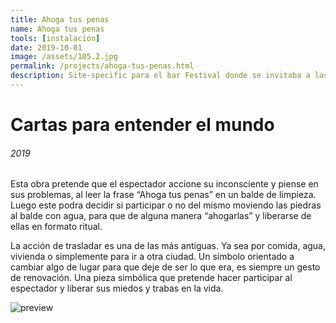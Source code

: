 ```yaml
---
title: Ahoga tus penas
name: Ahoga tus penas
tools: [instalación]
date: 2019-10-01
image: /assets/105.2.jpg
permalink: /projects/ahoga-tus-penas.html
description: Site-specific para el bar Festival donde se invitaba a las personas a reflección sobre sus penas.
---
```


# Cartas para entender el mundo
###### 2019
Esta obra pretende que el espectador accione su inconsciente y piense en sus problemas, al leer la frase “Ahoga tus penas” en un balde de limpieza. Luego este podra decidir si participar o no del mismo moviendo las piedras al balde con agua, para que de alguna manera “ahogarlas” y liberarse de ellas en formato ritual.

La acción de trasladar es una de las más antiguas. Ya sea por comida, agua, vivienda o simplemente para ir a otra ciudad. Un símbolo orientado a cambiar algo de lugar para que deje de ser lo que era, es siempre un gesto de renovación. Una pieza simbólica que pretende hacer participar al espectador y liberar sus miedos y trabas en la vida.

![preview](/assets/105.1.gif)